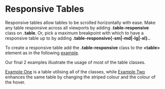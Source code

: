 
# Responsive Tables

Responsive tables allow tables to be scrolled horizontally with ease. Make any table responsive across all viewports by 
adding **.table-responsive** class on **.table**. Or, pick a maximum breakpoint with which to have a 
responsive table up to by adding **.table-responsive{-sm|-md|-lg|-xl}..**

To create a responsive table add the **.table-responsive** class to the **&lt;table&gt;** element as in the following
<a href="archives/class htmls/ex10.html" target="_blank">example</a>.

Our final 2 examples illustrate the usage of most of the table classes.

<a href="archives/class htmls/ex11.html" target="_blank">Example One</a> is a table utilising all of the classes, while <a href="archives/class htmls/ex12.html" target="_blank">Example Two</a>
 enhances the same table by changing the striped colour and the colour of the hover.



